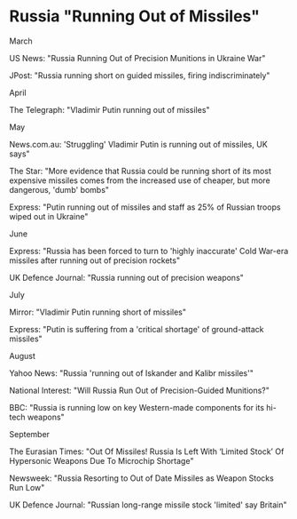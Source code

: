 # Russia "Running Out of Missiles"

March

US News: "Russia Running Out of Precision Munitions in Ukraine War"

JPost: "Russia running short on guided missiles, firing indiscriminately"

April

The Telegraph: "Vladimir Putin running out of missiles"

May

News.com.au: 'Struggling' Vladimir Putin is running out of missiles, UK says"

The Star: "More evidence that Russia could be running short of its most
expensive missiles comes from the increased use of cheaper, but more
dangerous, 'dumb' bombs"

Express: "Putin running out of missiles and staff as 25% of Russian
troops wiped out in Ukraine"

June

Express: "Russia has been forced to turn to 'highly inaccurate' Cold
War-era missiles after running out of precision rockets"

UK Defence Journal: "Russia running out of precision weapons"

July

Mirror: "Vladimir Putin running short of missiles"

Express: "Putin is suffering from a 'critical shortage' of ground-attack missiles"

August

Yahoo News: "Russia 'running out of Iskander and Kalibr missiles'"

National Interest: "Will Russia Run Out of Precision-Guided Munitions?"

BBC: "Russia is running low on key Western-made components for its hi-tech weapons"

September

The Eurasian Times: "Out Of Missiles! Russia Is Left With ‘Limited
Stock’ Of Hypersonic Weapons Due To Microchip Shortage"

Newsweek: "Russia Resorting to Out of Date Missiles as Weapon Stocks
Run Low"

UK Defence Journal: "Russian long-range missile stock 'limited' say Britain"

